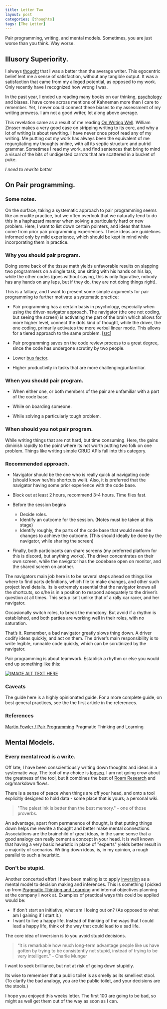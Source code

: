 ```yaml
---
title: Letter Two
layout: post
categories: [thoughts]
tags: [The Letter]
---
```

Pair programming, writing, and mental models.
Sometimes, you are just worse than you think. Way worse.

## Illusory Superiority.
I always [thought](https://en.wikipedia.org/wiki/Illusory_superiority#Better-than-average_heuristic) that I was a better than the average writer. This egocentric belief lent me a sense of satisfaction, without any tangible output. It was a satisfaction that came from my alleged potential, as opposed to my work. Only recently have I recognized how wrong I was.

In the past year, I ended up reading many books on our thinkng, [psychology](https://advait.live/tags/#Psychology) and biases. I have come across mentions of Kahneman more than I care to remember. Yet, I never could connect these biases to my assessment of my writing prowess. I am not a good writer, let along above average.

This revelation came as a result of me reading [On Writing Well](https://www.goodreads.com/book/show/53343.On_Writing_Well?from_search=true&from_srp=true&qid=Hf9KvVXozD&rank=1). William Zinsser makes a very good case on stripping writing to its core, and why a lot of writing is about rewriting. I have never once proof read any of my writing. Me putting out my work has always been the equivalent of me regurgitating my thoughts online, with all its septic structure and putrid grammar. Sometimes I read my work, and find sentences that bring to mind a visual of the bits of undigested carrots that are scattered in a bucket of puke. 

*I need to rewrite better*

## On Pair programming.

### Some notes.
On the surface, taking a systematic approach to pair programming seems like an erudite practice, but we often overlook that we naturally tend to do this in a haphazard manner when solving a particularly hard or new problem. Here, I want to list down certain pointers, and ideas that have come from prior pair programming experiences. These ideas are guidelines informed only by mild experience, which should be kept in mind while incorporating them in practice.

### Why you should pair program.

Doing some back of the tissue math yields unfavorable results on slapping two programmers on a single task, one sitting with his hands on his lap, while the other codes (goes without saying, this is only figurative, nobody has any hands on any laps, but if they do, they are not doing things right).

This is a fallacy, and I want to present some simple arguments for pair programming to further motivate a systematic practice:

* Pair programming has a certain basis in psychology, especially when using the driver-navigator approach. The navigator (the one not coding, but seeing the screen) is activating the part of the brain which allows for more higher level, connect the dots kind of thought, while the driver, the one coding, primarily activates the more verbal linear mode. This allows for a tiered approach to the same problem. [[src](https://advait.live/pragmatic-thinking/)]

* Pair programming saves on the code review process to a great degree, since the code has undergone scrutiny by two people.

* Lower [bus factor](https://en.wikipedia.org/wiki/Bus_factor).

* Higher productivity in tasks that are more challenging/unfamiliar.

### When you should pair program.
* When either one, or both members of the pair are unfamiliar with a part of the code base.

* While on boarding someone.

* While solving a particularly tough problem.

### When should you not pair program.
While writing things that are not hard, but time consuming. Here, the gains diminish rapidly to the point where its not worth putting two folk on one problem. Things like writing simple CRUD APIs fall into this category.

### Recommended approach.

* Navigator should be the one who is really quick at navigating code (should know her/his shortcuts well). Also, it is preferred that the navigator having some prior experience with the code base.

* Block out at least 2 hours, recommend 3-4 hours. Time flies fast.

* Before the session begins
  * Decide roles.
  * Identify an outcome for the session. (Notes must be taken at this stage)
  * Identify roughly, the parts of the code base that would need the changes to achieve the outcome. (This should ideally be done by the navigator, while sharing the screen)

* Finally, both participants can share screens (my preferred platform for this is discord, but anything works). The driver concentrates on their own screen, while the navigator has the codebase open on monitor, and the shared screen on another.

The navigators main job here is to be several steps ahead on things like where to find parts definitions, which file to make changes, and other such project level details. Its is extremely essential that the navigator knows all the shortcuts, so s/he is in a position to respond adequately to the driver’s question at all times. This setup isn’t unlike that of a rally car racer, and her navigator.

Occasionally switch roles, to break the monotony. But avoid if a rhythm is established, and both parties are working well in their roles, with no saturation.

That’s it. Remember, a bad navigator greatly slows thing down. A driver codify ideas quickly, and act on them. The driver’s main responsibility is to write legible, runnable code quickly, which can be scrutinized by the navigator.

Pair programming is about teamwork. Establish a rhythm or else you would end up something like this:

[![IMAGE ALT TEXT HERE](https://img.youtube.com/vi/D9-voINFkCg/0.jpg)](https://www.youtube.com/watch?v=D9-voINFkCg)

### Caveats

The guide here is a highly opinionated guide. For a more complete guide, on best general practices, see the the first article in the references.
### References
[Martin Fowler / Pair Programming](https://martinfowler.com/articles/on-pair-programming.html)
Pragmatic Thinking and Learning

## Mental Models.

### Every mental read is a write.
Off late, I have been conscientiously writing down thoughts and ideas in a systematic way. The tool of my choice is [logseq](https://github.com/logseq/logseq). I am not going crow about the greatness of the tool, but it combines the best of [Roam Research](https://roamresearch.com/) and org/markdown flows. 

There is a sense of peace when things are off your head, and onto a tool explicitly designed to hold data - some place that is yours; a personal wiki. 

> "The palest ink is better than the best memory." - one of those proverbs.

An advantage, apart from permanence of thought, is that putting things down helps me rewrite a thought and better make mental connections. Associations are the brainchild of great ideas, in the same sense that a good analogy can really cement a concept in your head. It is well known that having a very basic heuristic in place of "experts" yields better result in a majority of scenarios. Writing down ideas, is, in my opinion, a rough parallel to such a heuristic.

### Don't be stupid.
Another concerted effort I have been making is to apply [inversion](https://fs.blog/2013/10/inversion/) as a mental model to decision making and inferences. This is something I picked up from [Pragmatic Thinking and Learning](https://advait.live/pragmatic-thinking/) and internal objectives planning at the company I work at. Examples of practical ways this could be applied would be:
* If don't start an initiative, what am I losing out on? (As opposed to what am I gaining if I start it.)
* I want to live a happy life. Instead of thinking of the ways that I could lead a happy life, think of the way that could lead to a sad life.

The core idea of inversion is to you avoid stupid decisions.

> “It is remarkable how much long-term advantage people like us have gotten by trying to be consistently not stupid, instead of trying to be very intelligent.” - Charlie Munger

I want to seek brilliance, but not at risk of going down stupidly. 

Its wise to remember that a public toilet is as smelly as its smelliest stool. (To clarify the bad analogy, you are the public toilet, and your decisions are the stools.)

I hope you enjoyed this weeks letter. The first 100 are going to be bad, so might as well get them out of the way as soon as I can.
